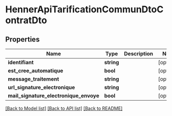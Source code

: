 # HennerApiTarificationCommunDtoContratDto

## Properties
Name | Type | Description | Notes
------------ | ------------- | ------------- | -------------
**identifiant** | **string** |  | [optional] 
**est_cree_automatique** | **bool** |  | [optional] 
**message_traitement** | **string** |  | [optional] 
**url_signature_electronique** | **string** |  | [optional] 
**mail_signature_electronique_envoye** | **bool** |  | [optional] 

[[Back to Model list]](../README.md#documentation-for-models) [[Back to API list]](../README.md#documentation-for-api-endpoints) [[Back to README]](../README.md)


